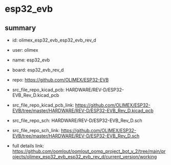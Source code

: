 # esp32_evb
 
## summary 
* id: olimex_esp32_evb_esp32_evb_rev_d
* user: olimex
* name: esp32_evb
* board: esp32_evb_rev_d
* repo: https://github.com/OLIMEX/ESP32-EVB
* src_file_repo_kicad_pcb: HARDWARE/REV-D/ESP32-EVB_Rev_D.kicad_pcb
* src_file_repo_kicad_pcb_link: https://github.com/OLIMEX/ESP32-EVB/tree/master/HARDWARE/REV-D/ESP32-EVB_Rev_D.kicad_pcb


* src_file_repo_sch: HARDWARE/REV-D/ESP32-EVB_Rev_D.sch
* src_file_repo_sch_link: https://github.com/OLIMEX/ESP32-EVB/tree/master/HARDWARE/REV-D/ESP32-EVB_Rev_D.sch
* full details link: https://github.com/oomlout/oomlout_oomp_project_bot_v_2/tree/main/projects/olimex_esp32_evb_esp32_evb_rev_d/current_version/working  







